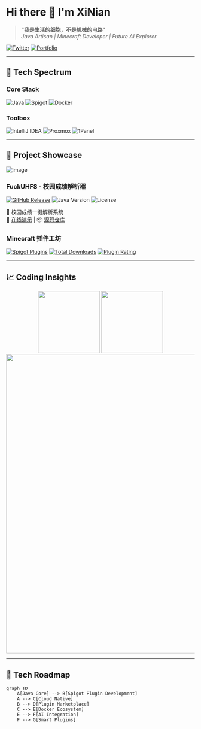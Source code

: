 # Hi there 👋 I'm XiNian
> **"我是生活的细胞，不是机械的电路"**  
> _Java Artisan | Minecraft Developer | Future AI Explorer_

[![Twitter](https://img.shields.io/badge/-@XiNian_dada-1DA1F2?style=for-the-badge&logo=twitter&logoColor=white)](https://twitter.com/XiNian_dada)
[![Portfolio](https://img.shields.io/badge/Portfolio-8A2BE2?style=for-the-badge&logo=react&logoColor=white)](http://www.hairuosky.cn)

---

## 🌈 Tech Spectrum
### Core Stack
![Java](https://img.shields.io/badge/Java-%23ED8B00.svg?style=for-the-badge&logo=openjdk&logoColor=white)
![Spigot](https://img.shields.io/badge/Spigot-C68A3C?style=for-the-badge&logo=mojangstudios&logoColor=white)
![Docker](https://img.shields.io/badge/Docker-2496ED?style=for-the-badge&logo=docker&logoColor=white)

### Toolbox
![IntelliJ IDEA](https://img.shields.io/badge/IDEA-000000?style=flat&logo=intellij-idea&logoColor=white)
![Proxmox](https://img.shields.io/badge/PVE-E57000?style=flat&logo=proxmox&logoColor=white)
![1Panel](https://img.shields.io/badge/1Panel-4B9CD3?style=flat&logo=windowsterminal&logoColor=white)

---

## 🚀 Project Showcase
![image](https://github.com/user-attachments/assets/7eff5c6d-f90d-410f-992b-ee7211d1ac17)

### FuckUHFS - 校园成绩解析器
[![GitHub Release](https://img.shields.io/github/v/release/XiNian-dada/FuckUHFS?style=flat-square&color=blue)](https://github.com/XiNian-dada/FuckUHFS/releases)
![Java Version](https://img.shields.io/badge/Java-17-ED8B00?logo=openjdk)
![License](https://img.shields.io/badge/License-AGPL_3.0-4B9CD3)

📌 校园成绩一键解析系统  
🔗 [在线演示](https://your.demo.link) | 📦 [源码仓库](https://github.com/XiNian-dada/FuckUHFS)

### Minecraft 插件工坊
[![Spigot Plugins](https://img.shields.io/badge/Spigot_Plugins-C68A3C?style=flat-square&logo=mojangstudios)](https://www.spigotmc.org/members/xinian.123456/)
[![Total Downloads](https://img.shields.io/badge/下载量-1k%2B-brightgreen)](https://www.spigotmc.org/resources/authors/xinian.123456/)
[![Plugin Rating](https://img.shields.io/badge/用户评分-★★★★☆-yellowgreen)](https://www.spigotmc.org/resources/authors/xinian.123456/)

---

## 📈 Coding Insights
<div align="center">
  <img height="165" src="https://github-readme-stats.vercel.app/api?username=XiNian-dada&show_icons=true&theme=default&count_private=true&border_color=4B9CD3">
  <img height="165" src="https://github-readme-stats.vercel.app/api/top-langs/?username=XiNian-dada&layout=compact&theme=default&hide=html,css&border_color=4B9CD3">
  <img width="800" src="https://github-readme-activity-graph.vercel.app/graph?username=XiNian-dada&theme=github&area=true&color=4B9CD3&line=ED8B00">
</div>

---

## 🧭 Tech Roadmap
```mermaid
graph TD
    A[Java Core] --> B[Spigot Plugin Development]
    A --> C[Cloud Native]
    B --> D[Plugin Marketplace]
    C --> E[Docker Ecosystem]
    E --> F[AI Integration]
    F --> G[Smart Plugins]
